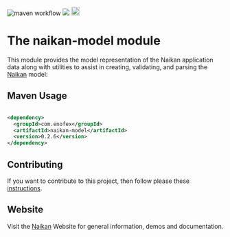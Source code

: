 ![maven workflow](https://github.com/enofex/naikan-model/actions/workflows/maven.yml/badge.svg) [![](https://img.shields.io/badge/Java%20Version-17-orange)](/pom.xml)
<img height="20" src="https://sonarcloud.io/images/project_badges/sonarcloud-orange.svg">

# The naikan-model module

This module provides the model representation of the Naikan application data along with utilities to
assist in creating, validating, and parsing the [Naikan](https://github.com/enofex/naikan) model:


Maven Usage
-------------------

```xml

<dependency>
  <groupId>com.enofex</groupId>
  <artifactId>naikan-model</artifactId>
  <version>0.2.6</version>
</dependency>
```

## Contributing

If you want to contribute to this project, then follow please
these [instructions](https://github.com/enofex/naikan/blob/main/CONTRIBUTING.md).

## Website

Visit the [Naikan](https://naikan.io) Website for general information, demos and documentation.
